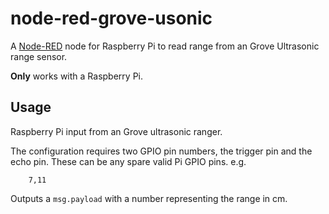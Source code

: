 node-red-grove-usonic
===================

A <a href="http://nodered.org" target="_new">Node-RED</a> node for Raspberry Pi
to read range from an Grove Ultrasonic range sensor.

**Only** works with a Raspberry Pi.



Usage
-----

Raspberry Pi input from an Grove ultrasonic ranger.

The configuration requires two GPIO pin numbers, the trigger pin and the echo pin.
These can be any spare valid Pi GPIO pins. e.g.

        7,11

Outputs a `msg.payload` with a number representing the range in cm.
